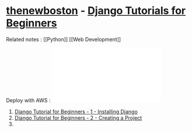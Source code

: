 # [thenewboston](https://www.youtube.com/@thenewboston) - [Django Tutorials for Beginners](https://www.youtube.com/playlist?list=PL6gx4Cwl9DGBlmzzFcLgDhKTTfNLfX1IK)

Related notes : [[Python]] [[Web Development]]

Deploy with AWS : ![AWS Core Development Guide](aws-core-deployment-guide.pdf)

1. [Django Tutorial for Beginners - 1 - Installing Django](Django%20Tutorial%20for%20Beginners%20-%201%20-%20Installing%20Django.md)
2. [Django Tutorial for Beginners - 2 - Creating a Project](Django%20Tutorial%20for%20Beginners%20-%202%20-%20Creating%20a%20Project.md)
3.
